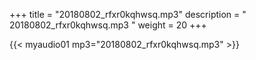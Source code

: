+++
title = "20180802_rfxr0kqhwsq.mp3"
description = " 20180802_rfxr0kqhwsq.mp3 "
weight = 20
+++

{{< myaudio01 mp3="20180802_rfxr0kqhwsq.mp3" >}}

